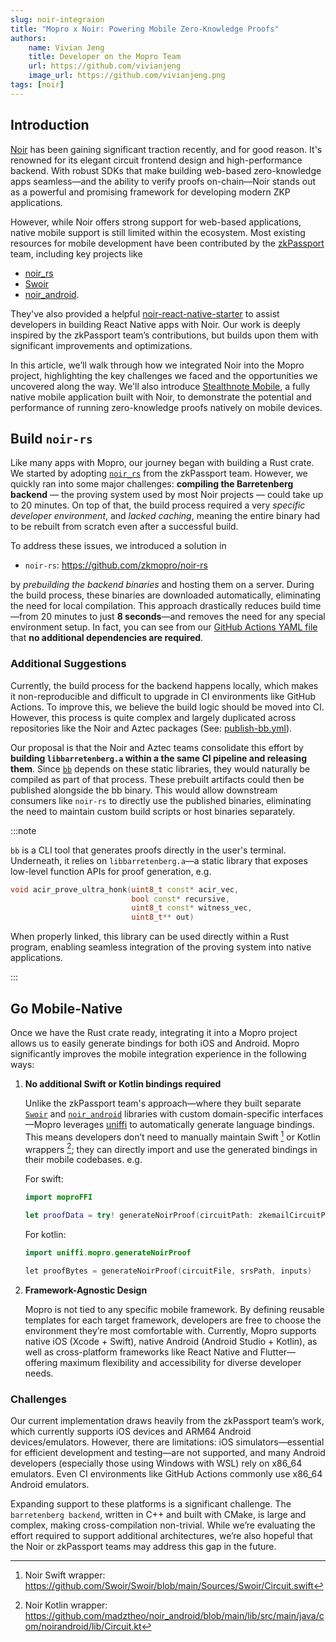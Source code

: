 ```yaml
---
slug: noir-integraion
title: "Mopro x Noir: Powering Mobile Zero-Knowledge Proofs"
authors:
    name: Vivian Jeng
    title: Developer on the Mopro Team
    url: https://github.com/vivianjeng
    image_url: https://github.com/vivianjeng.png
tags: [noir]
---
```


## Introduction

[Noir](https://noir-lang.org/docs) has been gaining significant traction recently, and for good reason. It's renowned for its elegant circuit frontend design and high-performance backend. With robust SDKs that make building web-based zero-knowledge apps seamless—and the ability to verify proofs on-chain—Noir stands out as a powerful and promising framework for developing modern ZKP applications.

However, while Noir offers strong support for web-based applications, native mobile support is still limited within the ecosystem. Most existing resources for mobile development have been contributed by the [zkPassport](https://github.com/zkpassport) team, including key projects like

-   [noir_rs](https://github.com/zkpassport/noir_rs)
-   [Swoir](https://github.com/Swoir/Swoir)
-   [noir_android](https://github.com/madztheo/noir_android).

They've also provided a helpful [noir-react-native-starter](https://github.com/madztheo/noir-react-native-starter) to assist developers in building React Native apps with Noir. Our work is deeply inspired by the zkPassport team’s contributions, but builds upon them with significant improvements and optimizations.

In this article, we’ll walk through how we integrated Noir into the Mopro project, highlighting the key challenges we faced and the opportunities we uncovered along the way. We'll also introduce [Stealthnote Mobile](https://github.com/vivianjeng/stealthnote-mobile), a fully native mobile application built with Noir, to demonstrate the potential and performance of running zero-knowledge proofs natively on mobile devices.

## Build `noir-rs`

Like many apps with Mopro, our journey began with building a Rust crate. We started by adopting [`noir_rs`](https://github.com/zkpassport/noir_rs) from the zkPassport team. However, we quickly ran into some major challenges: **compiling the Barretenberg backend** — the proving system used by most Noir projects — could take up to 20 minutes. On top of that, the build process required a very _specific developer environment_, and _lacked caching_, meaning the entire binary had to be rebuilt from scratch even after a successful build.

To address these issues, we introduced a solution in

-   `noir-rs`: https://github.com/zkmopro/noir-rs

by _prebuilding the backend binaries_ and hosting them on a server. During the build process, these binaries are downloaded automatically, eliminating the need for local compilation. This approach drastically reduces build time—from 20 minutes to just **8 seconds**—and removes the need for any special environment setup. In fact, you can see from our [GitHub Actions YAML file](https://github.com/zkmopro/noir-rs/blob/main/.github/workflows/test.yml) that **no additional dependencies are required**.

### Additional Suggestions

Currently, the build process for the backend happens locally, which makes it non-reproducible and difficult to upgrade in CI environments like GitHub Actions. To improve this, we believe the build logic should be moved into CI. However, this process is quite complex and largely duplicated across repositories like the Noir and Aztec packages (See: [publish-bb.yml](https://github.com/AztecProtocol/aztec-packages/blob/46c2ad0b551a37e74118a789a1ea32a2daa1f849/.github/workflows/publish-bb.yml)).

Our proposal is that the Noir and Aztec teams consolidate this effort by **building `libbarretenberg.a` within a the same CI pipeline and releasing them**. Since [`bb`](https://noir-lang.org/docs/dev/getting_started/quick_start#proving-backend-1) depends on these static libraries, they would naturally be compiled as part of that process. These prebuilt artifacts could then be published alongside the bb binary. This would allow downstream consumers like `noir-rs` to directly use the published binaries, eliminating the need to maintain custom build scripts or host binaries separately.

:::note

`bb` is a CLI tool that generates proofs directly in the user's terminal. Underneath, it relies on `libbarretenberg.a`—a static library that exposes low-level function APIs for proof generation, e.g.

```cpp
void acir_prove_ultra_honk(uint8_t const* acir_vec,
                           bool const* recursive,
                           uint8_t const* witness_vec,
                           uint8_t** out)
```

When properly linked, this library can be used directly within a Rust program, enabling seamless integration of the proving system into native applications.

:::

## Go Mobile-Native

Once we have the Rust crate ready, integrating it into a Mopro project allows us to easily generate bindings for both iOS and Android. Mopro significantly improves the mobile integration experience in the following ways:

1. **No additional Swift or Kotlin bindings required**

    Unlike the zkPassport team's approach—where they built separate [`Swoir`](https://github.com/Swoir/Swoir) and [`noir_android`](https://github.com/madztheo/noir_android) libraries with custom domain-specific interfaces—Mopro leverages [uniffi](https://github.com/mozilla/uniffi-rs) to automatically generate language bindings. This means developers don’t need to manually maintain Swift [^1] or Kotlin wrappers [^2]; they can directly import and use the generated bindings in their mobile codebases. e.g.

    For swift:

    ```swift
    import moproFFI

    let proofData = try! generateNoirProof(circuitPath: zkemailCircuitPath, srsPath: zkemailSrsPath, inputs: inputs)
    ```

    For kotlin:

    ```kotlin
    import uniffi.mopro.generateNoirProof

    let proofBytes = generateNoirProof(circuitFile, srsPath, inputs)
    ```

2. **Framework-Agnostic Design**

    Mopro is not tied to any specific mobile framework. By defining reusable templates for each target framework, developers are free to choose the environment they’re most comfortable with. Currently, Mopro supports native iOS (Xcode + Swift), native Android (Android Studio + Kotlin), as well as cross-platform frameworks like React Native and Flutter—offering maximum flexibility and accessibility for diverse developer needs.

### Challenges

Our current implementation draws heavily from the zkPassport team’s work, which currently supports iOS devices and ARM64 Android devices/emulators. However, there are limitations: iOS simulators—essential for efficient development and testing—are not supported, and many Android developers (especially those using Windows with WSL) rely on x86_64 emulators. Even CI environments like GitHub Actions commonly use x86_64 Android emulators.

Expanding support to these platforms is a significant challenge. The `barretenberg backend`, written in C++ and built with CMake, is large and complex, making cross-compilation non-trivial. While we’re evaluating the effort required to support additional architectures, we’re also hopeful that the Noir or zkPassport teams may address this gap in the future.

[^1]: Noir Swift wrapper: https://github.com/Swoir/Swoir/blob/main/Sources/Swoir/Circuit.swift
[^2]: Noir Kotlin wrapper: https://github.com/madztheo/noir_android/blob/main/lib/src/main/java/com/noirandroid/lib/Circuit.kt
